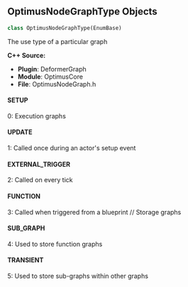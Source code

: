 ## OptimusNodeGraphType Objects

```python
class OptimusNodeGraphType(EnumBase)
```

The use type of a particular graph

**C++ Source:**

- **Plugin**: DeformerGraph
- **Module**: OptimusCore
- **File**: OptimusNodeGraph.h

<a id="unreal.OptimusNodeGraphType.SETUP"></a>

#### SETUP

0: Execution graphs

<a id="unreal.OptimusNodeGraphType.UPDATE"></a>

#### UPDATE

1: Called once during an actor's setup event

<a id="unreal.OptimusNodeGraphType.EXTERNAL_TRIGGER"></a>

#### EXTERNAL_TRIGGER

2: Called on every tick

<a id="unreal.OptimusNodeGraphType.FUNCTION"></a>

#### FUNCTION

3: Called when triggered from a blueprint // Storage graphs

<a id="unreal.OptimusNodeGraphType.SUB_GRAPH"></a>

#### SUB_GRAPH

4: Used to store function graphs

<a id="unreal.OptimusNodeGraphType.TRANSIENT"></a>

#### TRANSIENT

5: Used to store sub-graphs within other graphs

<a id="unreal.RetargetSourceOrTarget"></a>